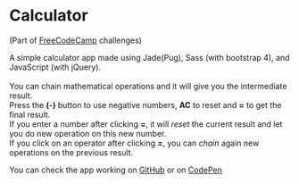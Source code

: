 # Calculator

(Part of [FreeCodeCamp](http://www.freecodecamp.com/) challenges)


A simple calculator app made using Jade(Pug), Sass (with bootstrap 4), and JavaScript (with jQuery). <br><br>
You can chain mathematical operations and it will give you the intermediate result. <br>
Press the **(-)** button to use negative numbers, **AC** to reset and **=** to get the final result. <br>
If you enter a number after clicking **=**, it will *reset* the current result and let you do new operation on this new number. <br>
If you click on an operator after clicking **=**, you can *chain* again new operations on the previous result.


You can check the app working on [GitHub](https://fabiendeborde.github.io/Calculator/) or on [CodePen](https://codepen.io/fabien_d/full/zdEoqJ/)
